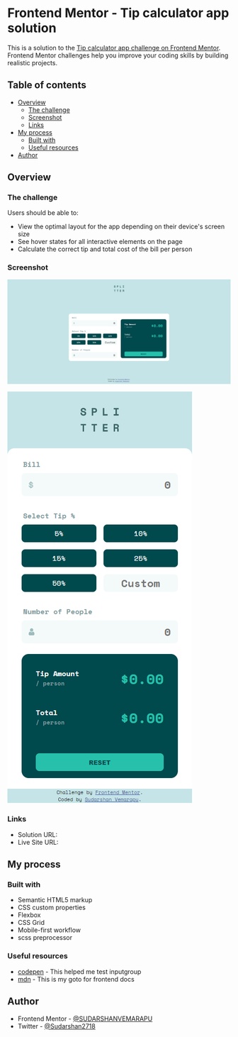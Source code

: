# Frontend Mentor - Tip calculator app solution

This is a solution to the [Tip calculator app challenge on Frontend Mentor](https://www.frontendmentor.io/challenges/tip-calculator-app-ugJNGbJUX). Frontend Mentor challenges help you improve your coding skills by building realistic projects.

## Table of contents

- [Overview](#overview)
  - [The challenge](#the-challenge)
  - [Screenshot](#screenshot)
  - [Links](#links)
- [My process](#my-process)
  - [Built with](#built-with)
  - [Useful resources](#useful-resources)
- [Author](#author)

## Overview

### The challenge

Users should be able to:

- View the optimal layout for the app depending on their device's screen size
- See hover states for all interactive elements on the page
- Calculate the correct tip and total cost of the bill per person

### Screenshot
![](./images/tipcalculatorapp.png)

![](./images/tipcalculatormobile.png)

### Links

- Solution URL: [](https://github.com/SUDARSHANVEMARAPU/tip-calculator)
- Live Site URL: [](https://sudarshanvemarapu.github.io/tip-calculator/)

## My process

### Built with

- Semantic HTML5 markup
- CSS custom properties
- Flexbox
- CSS Grid
- Mobile-first workflow
- scss preprocessor


### Useful resources

- [codepen](https://www.codepen.io) - This helped me test inputgroup
- [mdn](https://developer.mozilla.org/en-US/) - This is my goto for frontend docs


## Author

- Frontend Mentor - [@SUDARSHANVEMARAPU](https://www.frontendmentor.io/profile/yourusername)
- Twitter - [@Sudarshan2718](https://twitter.com/Sudarshan2718)


